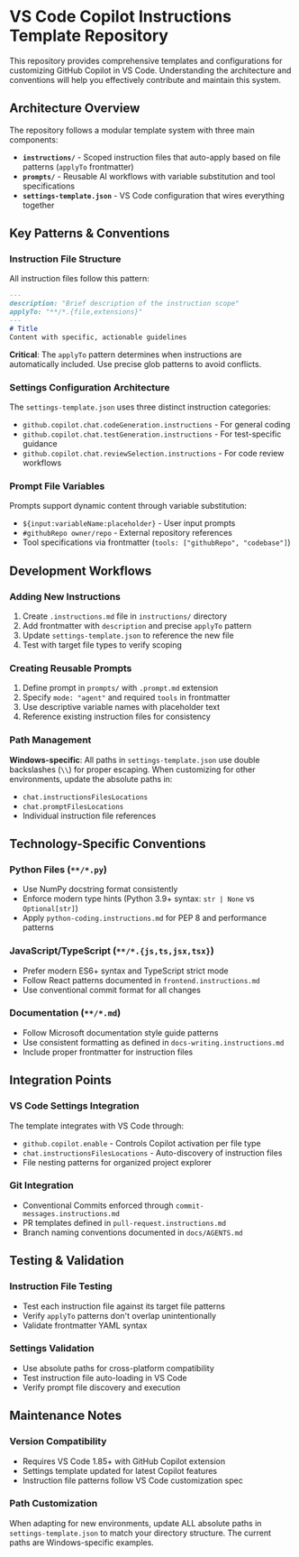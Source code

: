 # VS Code Copilot Instructions Template Repository

This repository provides comprehensive templates and configurations for customizing GitHub Copilot in VS Code. Understanding the architecture and conventions will help you effectively contribute and maintain this system.

## Architecture Overview

The repository follows a modular template system with three main components:

- **`instructions/`** - Scoped instruction files that auto-apply based on file patterns (`applyTo` frontmatter)
- **`prompts/`** - Reusable AI workflows with variable substitution and tool specifications
- **`settings-template.json`** - VS Code configuration that wires everything together

## Key Patterns & Conventions

### Instruction File Structure
All instruction files follow this pattern:
```markdown
---
description: "Brief description of the instruction scope"
applyTo: "**/*.{file,extensions}"
---
# Title
Content with specific, actionable guidelines
```

**Critical**: The `applyTo` pattern determines when instructions are automatically included. Use precise glob patterns to avoid conflicts.

### Settings Configuration Architecture
The `settings-template.json` uses three distinct instruction categories:
- `github.copilot.chat.codeGeneration.instructions` - For general coding
- `github.copilot.chat.testGeneration.instructions` - For test-specific guidance  
- `github.copilot.chat.reviewSelection.instructions` - For code review workflows

### Prompt File Variables
Prompts support dynamic content through variable substitution:
- `${input:variableName:placeholder}` - User input prompts
- `#githubRepo owner/repo` - External repository references
- Tool specifications via frontmatter (`tools: ["githubRepo", "codebase"]`)

## Development Workflows

### Adding New Instructions
1. Create `.instructions.md` file in `instructions/` directory
2. Add frontmatter with `description` and precise `applyTo` pattern
3. Update `settings-template.json` to reference the new file
4. Test with target file types to verify scoping

### Creating Reusable Prompts
1. Define prompt in `prompts/` with `.prompt.md` extension
2. Specify `mode: "agent"` and required `tools` in frontmatter
3. Use descriptive variable names with placeholder text
4. Reference existing instruction files for consistency

### Path Management
**Windows-specific**: All paths in `settings-template.json` use double backslashes (`\\`) for proper escaping. When customizing for other environments, update the absolute paths in:
- `chat.instructionsFilesLocations`
- `chat.promptFilesLocations` 
- Individual instruction file references

## Technology-Specific Conventions

### Python Files (`**/*.py`)
- Use NumPy docstring format consistently
- Enforce modern type hints (Python 3.9+ syntax: `str | None` vs `Optional[str]`)
- Apply `python-coding.instructions.md` for PEP 8 and performance patterns

### JavaScript/TypeScript (`**/*.{js,ts,jsx,tsx}`)
- Prefer modern ES6+ syntax and TypeScript strict mode
- Follow React patterns documented in `frontend.instructions.md`
- Use conventional commit format for all changes

### Documentation (`**/*.md`)
- Follow Microsoft documentation style guide patterns
- Use consistent formatting as defined in `docs-writing.instructions.md`
- Include proper frontmatter for instruction files

## Integration Points

### VS Code Settings Integration
The template integrates with VS Code through:
- `github.copilot.enable` - Controls Copilot activation per file type
- `chat.instructionsFilesLocations` - Auto-discovery of instruction files
- File nesting patterns for organized project explorer

### Git Integration
- Conventional Commits enforced through `commit-messages.instructions.md`
- PR templates defined in `pull-request.instructions.md`
- Branch naming conventions documented in `docs/AGENTS.md`

## Testing & Validation

### Instruction File Testing
- Test each instruction file against its target file patterns
- Verify `applyTo` patterns don't overlap unintentionally
- Validate frontmatter YAML syntax

### Settings Validation
- Use absolute paths for cross-platform compatibility
- Test instruction file auto-loading in VS Code
- Verify prompt file discovery and execution

## Maintenance Notes

### Version Compatibility
- Requires VS Code 1.85+ with GitHub Copilot extension
- Settings template updated for latest Copilot features
- Instruction file patterns follow VS Code customization spec

### Path Customization
When adapting for new environments, update ALL absolute paths in `settings-template.json` to match your directory structure. The current paths are Windows-specific examples.
